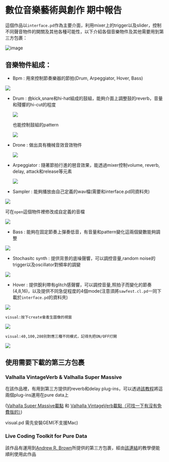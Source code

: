 # 數位音樂藝術與創作 期中報告

這個作品以`interface.pd`作為主要介面，利用mixer上的trigger以及slider，控制不同聲音物件的開關及其他各種可能性，以下介紹各個音樂物件及其他需要用到第三方包裹：

![image](https://i.imgur.com/2kwC9QW.png)

## 音樂物件組成：


 - Bpm : 用來控制節奏樂器的節拍(Drum, Arpeggiator, Hover, Bass)

![](https://i.imgur.com/K4NTobs.png)

 - Drum : 由kick,snare和hi-hat組成的鼓組，能夠介面上調整鼓的reverb，音量和殘響的hi-cut的程度
 
   ![](https://i.imgur.com/m9Ka8q5.png)

   也能控制鼓組的pattern
  
   ![](https://i.imgur.com/GAI8zR1.png)

 - Drone : 做出具有機械音效音效物件
 
   ![](https://i.imgur.com/EbjtBxP.png)
 
 - Arpeggiator :  隨著節拍行進的琶音效果，能透過mixer控制volume, reverb, delay, attack和release等元素 
 
   ![](https://i.imgur.com/UEX7vT2.png)
 
 - Sampler : 能夠播放由自己定義的wav檔(需要和interface.pd同資料夾)
 
![](https://i.imgur.com/ulZpVJ9.png)
                            
   可在`open`這個物件裡修改成自定義的音檔

![](https://i.imgur.com/1Os0N4e.png)

-  Bass : 能夠在固定節奏上彈奏低音，有音量和pattern變化這兩個變數能夠調整

 ![](https://i.imgur.com/Q5Gjigd.png)
 
 -  Stochasitc synth : 提供背景的底噪聲響，可以調控音量,random noise的trigger以及oscillator對頻率的調變

![](https://i.imgur.com/pypqBRK.png)

 -  Hover : 提供銳利帶有glitch感聲響，可以調控音量,照拍子而變化的節奏(4,8,16)，以及提供不同急促程度的4個mode(注意須將`sawfest.cl.pd`一同下載於`interface.pd`的資料夾)

![](https://i.imgur.com/FaYa7Zs.png)

    visual:按下create會產生圖像的視窗
![](https://github.com/leo1200213/pure-data_midterm-showcase/blob/main/puredata_pic/create.png)

    visual:40,100,280別對應三種不同模式，記得先把ON/OFF打開
![](https://github.com/leo1200213/pure-data_midterm-showcase/blob/main/puredata_pic/on_off.png)



## 使用需要下載的第三方包裹

### Valhalla VintageVerb & Valhalla Super Massive
在該作品裡，有用到第三方提供的reverb和delay plug-ins，可以透過[該教程](https://www.youtube.com/watch?v=Cs0NPime0kU&t=341s&ab_channel=SoundSimulator)將這兩個plug-ins運用在pure data上

([Valhalla Super Massive載點](https://valhalladsp.com/shop/reverb/valhalla-supermassive/)
和
[Valhalla VintageVerb載點（可找一下有沒有免費版的）](https://valhalladsp.com/shop/reverb/valhalla-vintage-verb/))

visual.pd 需先安裝GEM(不支援Mac)

### Live Coding Toolkit for Pure Data
該作品有運用到[Andrew R. Brown](https://www.youtube.com/@QCGInteractiveMusic)所提供的第三方包裹，經由[該連結](https://www.youtube.com/watch?v=070_kvkYp6o&ab_channel=QCGInteractiveMusic)的教學便能
順利使用此作品


    
